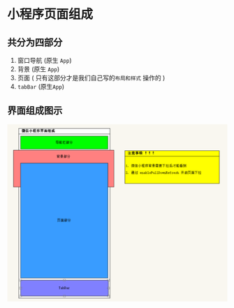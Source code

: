 # 小程序页面组成

## 共分为四部分

1. 窗口导航 (原生 `App`)
2. 背景 (原生 `App`)
3. 页面 ( 只有这部分才是我们自己写的`布局和样式` 操作的 )
4. `tabBar`  (原生`App`)

## 界面组成图示

![image-20201022122224604](../images/image-20201022122224604.png)
